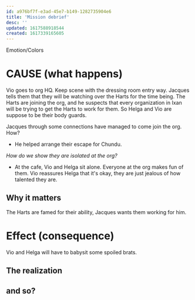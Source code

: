 ```yaml
---
id: a976bf7f-e3ad-45e7-b149-1282735904e6
title: 'Mission debrief'
desc: ''
updated: 1617588918544
created: 1617339165605
---
```

Emotion/Colors
>

# CAUSE (what happens)
Vio goes to org HQ. Keep scene with the dressing room entry way.
Jacques tells them that they will be watching over the Harts for the time being.
The Harts are joining the org, and he suspects that every organization in Ixan will be trying to get the Harts to work for them. So Helga and Vio are suppose to be their body guards.

Jacques through some connections have managed to come join the org. How?
- He helped arrange their escape for Chundu.

*How do we show they are isolated at the org?*
- At the cafe, Vio and Helga sit alone. Everyone at the org makes fun of them.
Vio reassures Helga that it's okay, they are just jealous of how talented they are.

##  Why it matters
The Harts are famed for their ability, Jacques wants them working for him.

# Effect (consequence) 
Vio and Helga will have to babysit some spoiled brats.

## The realization

## and so?
